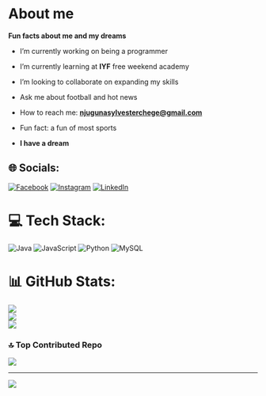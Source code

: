 # About me 


**Fun facts about me and my dreams**



-  I’m currently working on being a programmer
-  I’m currently learning at **IYF** free weekend academy
-  I’m looking to collaborate on expanding my skills
  
-  Ask me about football and hot news
- How to reach me: **njugunasylvesterchege@gmail.com**
  
- Fun fact: a fun of most sports
- **I have a dream**  
  

## 🌐 Socials:
[![Facebook](https://img.shields.io/badge/Facebook-%231877F2.svg?logo=Facebook&logoColor=white)](https://facebook.com/https://www.facebook.com/sylvestermambajr) [![Instagram](https://img.shields.io/badge/Instagram-%23E4405F.svg?logo=Instagram&logoColor=white)](https://instagram.com/https://www.instagram.com/jr.sylvestermamba) [![LinkedIn](https://img.shields.io/badge/LinkedIn-%230077B5.svg?logo=linkedin&logoColor=white)](https://linkedin.com/in/https://www.linkedin.com/in/sylvester-chege-826253203/) 

# 💻 Tech Stack:
![Java](https://img.shields.io/badge/java-%23ED8B00.svg?style=for-the-badge&logo=openjdk&logoColor=white) ![JavaScript](https://img.shields.io/badge/javascript-%23323330.svg?style=for-the-badge&logo=javascript&logoColor=%23F7DF1E) ![Python](https://img.shields.io/badge/python-3670A0?style=for-the-badge&logo=python&logoColor=ffdd54) ![MySQL](https://img.shields.io/badge/mysql-4479A1.svg?style=for-the-badge&logo=mysql&logoColor=white)
# 📊 GitHub Stats:
![](https://github-readme-stats.vercel.app/api?username=sylvesterchege&theme=swift&hide_border=false&include_all_commits=false&count_private=false)<br/>
![](https://nirzak-streak-stats.vercel.app/?user=sylvesterchege&theme=swift&hide_border=false)<br/>
![](https://github-readme-stats.vercel.app/api/top-langs/?username=sylvesterchege&theme=swift&hide_border=false&include_all_commits=false&count_private=false&layout=compact)

### 🔝 Top Contributed Repo
![](https://github-contributor-stats.vercel.app/api?username=sylvesterchege&limit=5&theme=dark&combine_all_yearly_contributions=true)

---
[![](https://visitcount.itsvg.in/api?id=sylvesterchege&icon=0&color=3)](https://visitcount.itsvg.in)

<!-- Proudly created with GPRM ( https://gprm.itsvg.in ) -->  
